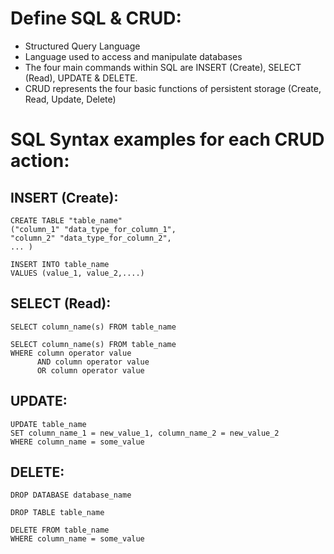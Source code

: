 # Define SQL & CRUD:

- Structured Query Language
- Language used to access and manipulate databases
- The four main commands within SQL are INSERT (Create), SELECT (Read), UPDATE & DELETE.
- CRUD represents the four basic functions of persistent storage (Create, Read, Update, Delete)

# SQL Syntax examples for each CRUD action:

## INSERT (Create):
```
CREATE TABLE "table_name"
("column_1" "data_type_for_column_1",
"column_2" "data_type_for_column_2",
... )

INSERT INTO table_name
VALUES (value_1, value_2,....)
```

## SELECT (Read):
```
SELECT column_name(s) FROM table_name

SELECT column_name(s) FROM table_name
WHERE column operator value
      AND column operator value
      OR column operator value
```

## UPDATE:
```
UPDATE table_name
SET column_name_1 = new_value_1, column_name_2 = new_value_2
WHERE column_name = some_value
```

## DELETE:
```
DROP DATABASE database_name

DROP TABLE table_name

DELETE FROM table_name
WHERE column_name = some_value
```
